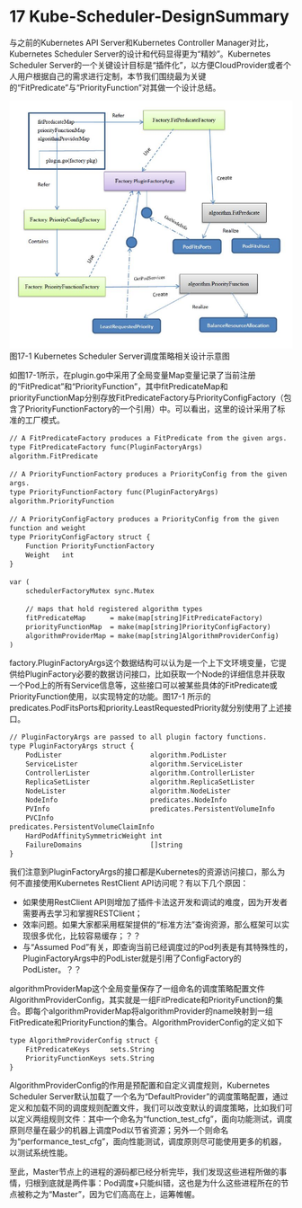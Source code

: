 # 17 Kube-Scheduler-DesignSummary #

与之前的Kubernetes API Server和Kubernetes Controller Manager对比，Kubernetes Scheduler Server的设计和代码显得更为“精妙”。Kubernetes Scheduler Server的一个关键设计目标是“插件化”，以方便CloudProvider或者个人用户根据自己的需求进行定制，本节我们围绕最为关键的“FitPredicate”与“PriorityFunction”对其做一个设计总结。

![](imgs/kube-scheduler-designsummary.jpg)  
图17-1 Kubernetes Scheduler Server调度策略相关设计示意图

如图17-1所示，在plugin.go中采用了全局变量Map变量记录了当前注册的“FitPredicat”和“PriorityFunction”，其中fitPredicateMap和priorityFunctionMap分别存放FitPredicateFactory与PriorityConfigFactory（包含了PriorityFunctionFactory的一个引用）中。可以看出，这里的设计采用了标准的工厂模式。

	// A FitPredicateFactory produces a FitPredicate from the given args.
	type FitPredicateFactory func(PluginFactoryArgs) algorithm.FitPredicate
	
	// A PriorityFunctionFactory produces a PriorityConfig from the given args.
	type PriorityFunctionFactory func(PluginFactoryArgs) algorithm.PriorityFunction
	
	// A PriorityConfigFactory produces a PriorityConfig from the given function and weight
	type PriorityConfigFactory struct {
		Function PriorityFunctionFactory
		Weight   int
	}
	
	var (
		schedulerFactoryMutex sync.Mutex
	
		// maps that hold registered algorithm types
		fitPredicateMap      = make(map[string]FitPredicateFactory)
		priorityFunctionMap  = make(map[string]PriorityConfigFactory)
		algorithmProviderMap = make(map[string]AlgorithmProviderConfig)
	)

factory.PluginFactoryArgs这个数据结构可以认为是一个上下文环境变量，它提供给PluginFactory必要的数据访问接口，比如获取一个Node的详细信息并获取一个Pod上的所有Service信息等，这些接口可以被某些具体的FitPredicate或PriorityFunction使用，以实现特定的功能。图17-1 所示的predicates.PodFitsPorts和priority.LeastRequestedPriority就分别使用了上述接口。

	// PluginFactoryArgs are passed to all plugin factory functions.
	type PluginFactoryArgs struct {
		PodLister                      algorithm.PodLister
		ServiceLister                  algorithm.ServiceLister
		ControllerLister               algorithm.ControllerLister
		ReplicaSetLister               algorithm.ReplicaSetLister
		NodeLister                     algorithm.NodeLister
		NodeInfo                       predicates.NodeInfo
		PVInfo                         predicates.PersistentVolumeInfo
		PVCInfo                        predicates.PersistentVolumeClaimInfo
		HardPodAffinitySymmetricWeight int
		FailureDomains                 []string
	}

我们注意到PluginFactoryArgs的接口都是Kubernetes的资源访问接口，那么为何不直接使用Kubernetes RestClient API访问呢？有以下几个原因：

- 如果使用RestClient API则增加了插件卡法这开发和调试的难度，因为开发者需要再去学习和掌握RESTClient；
- 效率问题。如果大家都采用框架提供的“标准方法”查询资源，那么框架可以实现很多优化，比较容易缓存；？？
- 与“Assumed Pod”有关，即查询当前已经调度过的Pod列表是有其特殊性的，PluginFactoryArgs中的PodLister就是引用了ConfigFactory的PodLister。？？

algorithmProviderMap这个全局变量保存了一组命名的调度策略配置文件AlgorithmProviderConfig，其实就是一组FitPredicate和PriorityFunction的集合。即每个algorithmProviderMap将algorithmProvider的name映射到一组FitPredicate和PriorityFunction的集合。AlgorithmProviderConfig的定义如下

	type AlgorithmProviderConfig struct {
		FitPredicateKeys     sets.String
		PriorityFunctionKeys sets.String
	}

AlgorithmProviderConfig的作用是预配置和自定义调度规则，Kubernetes Scheduler Server默认加载了一个名为“DefaultProvider”的调度策略配置，通过定义和加载不同的调度规则配置文件，我们可以改变默认的调度策略，比如我们可以定义两组规则文件：其中一个命名为“function_test_cfg”，面向功能测试，调度原则尽量在最少的机器上调度Pod以节省资源；另外一个则命名为“performance_test_cfg”，面向性能测试，调度原则尽可能使用更多的机器，以测试系统性能。


至此，Master节点上的进程的源码都已经分析完毕，我们发现这些进程所做的事情，归根到底就是两件事：Pod调度+只能纠错，这也是为什么这些进程所在的节点被称之为“Master”，因为它们高高在上，运筹帷幄。